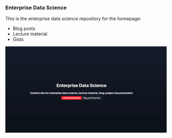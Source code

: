 

### Enterprise Data Science

This is the enterprise data science repository for the homepage:
* Blog posts
* Lecture material
* Gists

![Enterprise Data Science Homepage](/assets/images/Enterprise_Data_Science_Homepage.png)
